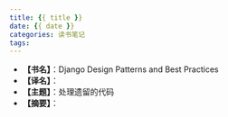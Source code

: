 ```yaml
---
title: {{ title }}
date: {{ date }}
categories: 读书笔记
tags:
---
```


- **【书名】**：Django Design Patterns and Best Practices
- **【译名】**：
- **【主题】**：处理遗留的代码
- **【摘要】**：

<!-- more -->
